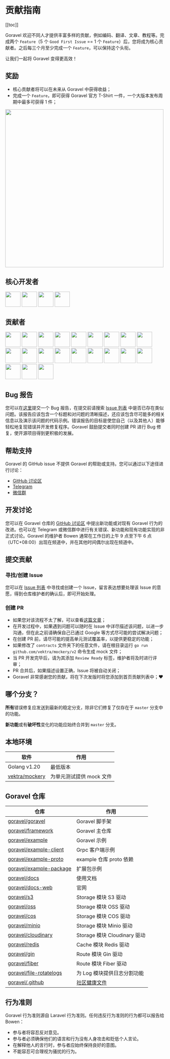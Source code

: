 # 贡献指南

[[toc]]

Goravel 欢迎不同人才提供丰富多样的贡献，例如编码、翻译、文章、教程等。完成两个 `Feature`（5 个 `Good First Issue` == 1 个 `Feature`）后，您将成为核心贡献者。之后每三个月至少完成一个 `Feature`，可以保持这个头衔。

让我们一起将 Goravel 变得更高效！

## 奖励

- 核心贡献者将可以在未来从 Goravel 中获得收益；
- 完成一个 `Feature`，即可获得 Goravel 官方 T-Shirt 一件，一个大版本发布周期中最多可获得 1 件；

<p align="left"><img src="/t-shirt.jpg" width="500"></p>

## 核心开发者

<a href="https://github.com/hwbrzzl" target="_blank"><img src="https://avatars.githubusercontent.com/u/24771476?v=4" width="48" height="48"></a>
<a href="https://github.com/DevHaoZi" target="_blank"><img src="https://avatars.githubusercontent.com/u/115467771?v=4" width="48" height="48"></a>
<a href="https://github.com/kkumar-gcc" target="_blank"><img src="https://avatars.githubusercontent.com/u/84431594?v=4" width="48" height="48"></a>
<a href="https://github.com/almas1992" target="_blank"><img src="https://avatars.githubusercontent.com/u/9382335?v=4" width="48" height="48"></a>

## 贡献者

<a href="https://github.com/merouanekhalili" target="_blank"><img src="https://avatars.githubusercontent.com/u/1122628?v=4" width="48" height="48"></a>
<a href="https://github.com/hongyukeji" target="_blank"><img src="https://avatars.githubusercontent.com/u/23145983?v=4" width="48" height="48"></a>
<a href="https://github.com/sidshrivastav" target="_blank"><img src="https://avatars.githubusercontent.com/u/28773690?v=4" width="48" height="48"></a>
<a href="https://github.com/Juneezee" target="_blank"><img src="https://avatars.githubusercontent.com/u/20135478?v=4" width="48" height="48"></a>
<a href="https://github.com/dragoonchang" target="_blank"><img src="https://avatars.githubusercontent.com/u/1432336?v=4" width="48" height="48"></a>
<a href="https://github.com/dhanusaputra" target="_blank"><img src="https://avatars.githubusercontent.com/u/35093673?v=4" width="48" height="48"></a>
<a href="https://github.com/mauri870" target="_blank"><img src="https://avatars.githubusercontent.com/u/10168637?v=4" width="48" height="48"></a>
<a href="https://github.com/Marian0" target="_blank"><img src="https://avatars.githubusercontent.com/u/624592?v=4" width="48" height="48"></a>
<a href="https://github.com/ahmed3mar" target="_blank"><img src="https://avatars.githubusercontent.com/u/12982325?v=4" width="48" height="48"></a>
<a href="https://github.com/flc1125" target="_blank"><img src="https://avatars.githubusercontent.com/u/14297703?v=4" width="48" height="48"></a>
<a href="https://github.com/zzpwestlife" target="_blank"><img src="https://avatars.githubusercontent.com/u/12382180?v=4" width="48" height="48"></a>
<a href="https://github.com/juantarrel" target="_blank"><img src="https://avatars.githubusercontent.com/u/7213379?v=4" width="48" height="48"></a>
<a href="https://github.com/Kamandlou" target="_blank"><img src="https://avatars.githubusercontent.com/u/77993374?v=4" width="48" height="48"></a>
<a href="https://github.com/livghit" target="_blank"><img src="https://avatars.githubusercontent.com/u/108449432?v=4" width="48" height="48"></a>
<a href="https://github.com/jeff87218" target="_blank"><img src="https://avatars.githubusercontent.com/u/29706585?v=4" width="48" height="48"></a>
<a href="https://github.com/shayan-yousefi" target="_blank"><img src="https://avatars.githubusercontent.com/u/19957980?v=4" width="48" height="48"></a>
<a href="https://github.com/zxdstyle" target="_blank"><img src="https://avatars.githubusercontent.com/u/38398954?v=4" width="48" height="48"></a>
<a href="https://github.com/milwad-dev" target="_blank"><img src="https://avatars.githubusercontent.com/u/98118400?v=4" width="48" height="48"></a>
<a href="https://github.com/mdanialr" target="_blank"><img src="https://avatars.githubusercontent.com/u/48054961?v=4" width="48" height="48"></a>
<a href="https://github.com/KlassnayaAfrodita" target="_blank"><img src="https://avatars.githubusercontent.com/u/113383200?v=4" width="48" height="48"></a>
<a href="https://github.com/YlanzinhoY" target="_blank"><img src="https://avatars.githubusercontent.com/u/102574758?v=4" width="48" height="48"></a>

## Bug 报告

您可以在[这里](https://github.com/goravel/goravel/issues/new?assignees=&labels=%E2%98%A2%EF%B8%8F+Bug%2Cbug&projects=&template=bug_report.yml&title=%F0%9F%90%9B+%5BBug%5D+)提交一个 Bug 报告，在提交前请搜索 [Issue 列表](https://github.com/goravel/goravel/issues?q=is%3Aissue) 中是否已存在类似问题。该报告应该包含一个标题和对问题的清晰描述，还应该包含尽可能多的相关信息以及演示该问题的代码示例。错误报告的目标是使您自己（以及其他人）能够轻松地复现错误并开发修复程序。Goravel 鼓励提交者同时创建 PR 进行 Bug 修复，使开源项目得到更积极的发展。

## 帮助支持

Goravel 的 GitHub issue 不提供 Goravel 的帮助或支持。您可以通过以下途径进行讨论：

- [GitHub 讨论区](https://github.com/goravel/goravel/discussions)
- [Telegram](https://github.com/goravel/goravel/tree/master#group)
- [微信群](https://github.com/goravel/goravel/blob/master/README_zh.md#%E7%BE%A4%E7%BB%84)

## 开发讨论

您可以在 Goravel 仓库的 [GitHub 讨论区](https://github.com/goravel/goravel/discussions) 中提出新功能或对现有 Goravel 行为的改进。也可以在 Telegram 或微信群中进行有关错误、新功能和现有功能实现的非正式讨论。Goravel 的维护者 Bowen 通常在工作日的上午 9 点至下午 6 点（UTC+08:00）出现在频道中，并在其他时间偶尔出现在频道中。

## 提交贡献

### 寻找/创建 Issue

您可以在 [Issue 列表](https://github.com/goravel/goravel/issues) 中寻找或创建一个 Issue，留言表达想要处理该 Issue 的意愿，得到仓库维护者的确认后，即可开始处理。

### 创建 PR

- 如果您对该流程不太了解，可以查看[这篇文章](https://docs.github.com/en/get-started/quickstart/contributing-to-projects)；
- 在开发过程中，如果遇到问题可以随时在 Issue 中详尽描述该问题，以进一步沟通，但在此之前请确保自己已通过 Google 等方式尽可能的尝试解决问题；
- 在创建 PR 前，请尽可能的提高单元测试覆盖率，以提供更稳定的功能；
- 如果修改了 `contracts` 文件夹下的任意文件，请在根目录运行 `go run github.com/vektra/mockery/v2` 命令生成 mock 文件；
- 当 PR 开发完毕后，请为其添加 `Review Ready` 标签，维护者将及时进行评审；
- PR 合并后，如果描述设置正确，Issue 将被自动关闭；
- Goravel 非常感谢您的贡献，将在下次发版时将您添加到首页贡献列表中；❤️

## 哪个分支？

**所有**错误修复应发送到最新的稳定分支，除非它们修复了仅存在于 `master` 分支中的功能。

**新功能**或有**破坏性**变化的功能应始终合并到 `master` 分支。

## 本地环境

| 软件                                                      | 作用                      |
| -------------------------------------------------        | --------------            |
| Golang v1.20                                             | 最低版本                   |
| [vektra/mockery](https://github.com/vektra/mockery)      | 为单元测试提供 mock 文件     |

## Goravel 仓库

| 仓库                                                                    | 作用                   |
| -------------------------------------------------------                | --------------         |
| [goravel/goravel](https://github.com/goravel/goravel)                  | Goravel 脚手架          |
| [goravel/framework](https://github.com/goravel/framework)              | Goravel 主仓库          |
| [goravel/example](https://github.com/goravel/example)                  | Goravel 示例            |
| [goravel/example-client](https://github.com/goravel/example-client)    | Grpc 客户端示例          |
| [goravel/example-proto](https://github.com/goravel/example-proto)      | example 仓库 proto 依赖  |
| [goravel/example-package](https://github.com/goravel/example-package)  | 扩展包示例               |
| [goravel/docs](https://github.com/goravel/docs)                        | 使用文档                 |
| [goravel/docs-web](https://github.com/goravel/docs-web)                | 官网                    |
| [goravel/s3](https://github.com/goravel/s3)                            | Storage 模块 S3 驱动     |
| [goravel/oss](https://github.com/goravel/oss)                          | Storage 模块 OSS 驱动    |
| [goravel/cos](https://github.com/goravel/cos)                          | Storage 模块 COS 驱动    |
| [goravel/minio](https://github.com/goravel/minio)                      | Storage 模块 Minio 驱动  |
| [goravel/cloudinary](https://github.com/goravel/cloudinary)            | Storage 模块 Cloudinary 驱动  |
| [goravel/redis](https://github.com/goravel/redis)                      | Cache 模块 Redis 驱动    |
| [goravel/gin](https://github.com/goravel/gin)                          | Route 模块 Gin 驱动    |
| [goravel/fiber](https://github.com/goravel/fiber)                      | Route 模块 Fiber 驱动    |
| [goravel/file-rotatelogs](https://github.com/goravel/file-rotatelogs)  | 为 Log 模块提供日志分割功能 |
| [goravel/.github](https://github.com/goravel/.github)                  | [社区健康文件](https://docs.github.com/en/communities/setting-up-your-project-for-healthy-contributions/creating-a-default-community-health-file)    |

## 行为准则

Goravel 行为准则源自 Laravel 行为准则。任何违反行为准则的行为都可以报告给 Bowen：

- 参与者将容忍反对意见。
- 参与者必须确保他们的语言和行为没有人身攻击和贬低个人言论。
- 在解释他人的言行时，参与者应始终保持良好的意图。
- 不能容忍可合理视为骚扰的行为。
